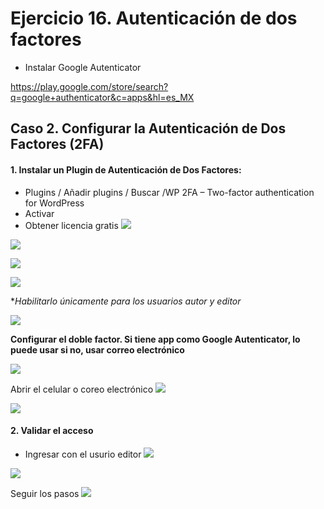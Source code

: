 # Ejercicio 16. Autenticación de dos factores

- Instalar Google Autenticator


https://play.google.com/store/search?q=google+authenticator&c=apps&hl=es_MX

## Caso 2. Configurar la Autenticación de Dos Factores (2FA)

#### 1.  Instalar un Plugin de Autenticación de Dos Factores:
- Plugins  / Añadir plugins / Buscar /WP 2FA – Two-factor authentication for WordPress
- Activar
- Obtener licencia gratis
![](https://i.imgur.com/O2GREzp.png)



![](https://i.imgur.com/38rH1YR.png)

![](https://i.imgur.com/sibFXPr.png)


![](https://i.imgur.com/YC6jH6R.png)

**Habilitarlo únicamente para los  usuarios autor y editor*

![](https://i.imgur.com/4pll14Z.png)

**Configurar el doble factor. Si tiene app como Google Autenticator, lo puede usar si no, usar correo electrónico**

![](https://i.imgur.com/RzAGeLC.png)

Abrir el celular o coreo electrónico
![](https://i.imgur.com/APnJbLS.png)

![](https://i.imgur.com/NAlFms9.png)


#### 2.   Validar el acceso
- Ingresar con el usurio editor
![](https://i.imgur.com/hp6Iu0w.png)

![](https://i.imgur.com/KLdSP1p.png)

Seguir los pasos
![](https://i.imgur.com/Vfvz8hr.pngc)

<!--stackedit_data:
eyJoaXN0b3J5IjpbNzU5MDc0MjkwLDc4NzUxMzQ3NF19
-->